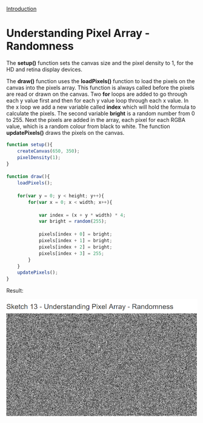 [Introduction](../)

# Understanding Pixel Array - Randomness

The **setup()** function sets the canvas size and the pixel density to 1, for the HD and retina display devices.

The **draw()** function uses the **loadPixels()** function to load the pixels on the canvas into the pixels array. This function is always called before the pixels are read or drawn on the canvas. Two **for** loops are added to go through each y value first and then for each y value loop through each x value. In the x loop we add a new variable called **index** which will hold the formula to calculate the pixels. The second variable **bright** is a random number from 0 to 255. Next the pixels are added in the array, each pixel for each RGBA value, which is a random colour from black to white. The function **updatePixels()** draws the pixels on the canvas.

```js
function setup(){
    createCanvas(650, 350);
    pixelDensity(1);
}

function draw(){
    loadPixels();

    for(var y = 0; y < height; y++){
        for(var x = 0; x < width; x++){

            var index = (x + y * width) * 4;
            var bright = random(255);

            pixels[index + 0] = bright;
            pixels[index + 1] = bright;
            pixels[index + 2] = bright;
            pixels[index + 3] = 255;
        }
    }
    updatePixels();
}
```

Result:

![Pixel Array - Randomness](img/Sketch13.PNG?raw=true "Pixel Array - Randomness")
